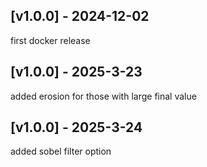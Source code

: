 ## [v1.0.0] - 2024-12-02
first docker release

## [v1.0.0] - 2025-3-23
added erosion for those with large final value

## [v1.0.0] - 2025-3-24
added sobel filter option
